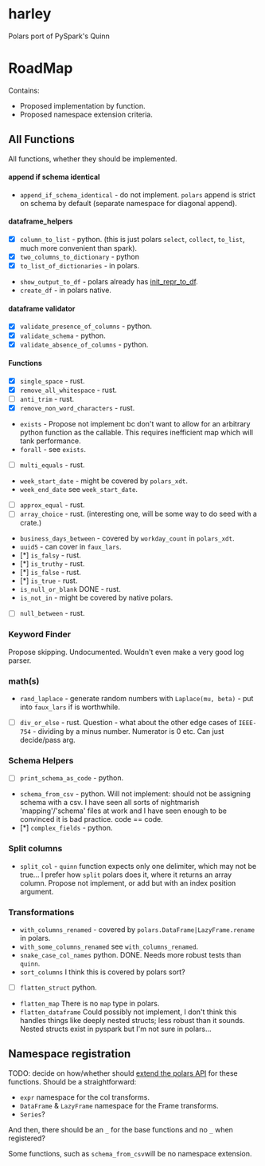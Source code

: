 # harley
Polars port of PySpark's Quinn


# RoadMap
Contains:
* Proposed implementation by function.
* Proposed namespace extension criteria.

## All Functions
All functions, whether they should be implemented.

#### append if schema identical
* `append_if_schema_identical` - do not implement. `polars` append is strict on schema by default (separate namespace for diagonal append).
#### dataframe_helpers
* [x] `column_to_list` - python. (this is just polars `select`, `collect`, `to_list`, much more convenient than spark).
* [x] `two_columns_to_dictionary` - python
* [x] `to_list_of_dictionaries` - in polars.
* `show_output_to_df` - polars already has [init_repr_to_df](https://docs.pola.rs/api/python/stable/reference/api/polars.from_repr.html).
* `create_df` - in polars native.

#### dataframe validator
* [x] `validate_presence_of_columns` - python.
* [x] `validate_schema` - python.
* [x] `validate_absence_of_columns` - python.

#### Functions
* [x] `single_space` - rust.
* [x] `remove_all_whitespace` - rust.
* [ ] `anti_trim` - rust.
* [x] `remove_non_word_characters` - rust.
* `exists` - Propose not implement bc don't want to allow for an arbitrary python function as the callable. This requires inefficient map which will tank performance.
* `forall` - see `exists`.
* [ ] `multi_equals` - rust.
* `week_start_date` - might be covered by `polars_xdt`.
* `week_end_date` see `week_start_date`.
* [ ] `approx_equal` - rust.
* [ ] `array_choice` - rust. (interesting one, will be some way to do seed with a crate.)
* `business_days_between` - covered by `workday_count` in `polars_xdt`.
* `uuid5` - can cover in `faux_lars`.
* [*] `is_falsy` - rust.
* [*] `is_truthy` - rust.
* [*] `is_false` - rust.
* [*] `is_true` - rust.
* `is_null_or_blank` DONE - rust.
* `is_not_in` - might be covered by native polars.
* [ ] `null_between` - rust.

### Keyword Finder
Propose skipping. Undocumented.
Wouldn't even make a very good log parser.

### math(s)
* `rand_laplace` - generate random numbers with `Laplace(mu, beta)` - put into `faux_lars` if is worthwhile.
* [ ] `div_or_else` - rust. Question - what about the other edge cases of `IEEE-754` - dividing by a minus number. Numerator is 0 etc. Can just decide/pass arg.

### Schema Helpers
* [ ] `print_schema_as_code` - python.

* `schema_from_csv` - python. Will not implement: should not be assigning schema with a csv. I have seen all sorts of nightmarish 'mapping'/'schema' files at work and I have seen enough to be convinced it is bad practice. code == code.
* [*] `complex_fields` - python.

### Split columns
* `split_col` - `quinn` function expects only one delimiter, which may not be true... I prefer how `split` polars does it, where it returns an array column. Propose not implement, or add but with an index position argument.

### Transformations
* `with_columns_renamed` - covered by `polars.DataFrame|LazyFrame.rename` in polars.
* `with_some_columns_renamed` see `with_columns_renamed`.
* `snake_case_col_names` python. DONE. Needs more robust tests than `quinn`.
* `sort_columns` I think this is covered by polars sort?
* [ ] `flatten_struct` python.
* `flatten_map` There is no `map` type in polars.
* `flatten_dataframe` Could possibly not implement, I don't think this handles things like deeply nested structs; less robust than it sounds. Nested structs exist in pyspark but I'm not sure in polars...


## Namespace registration
TODO: decide on how/whether should [extend the polars API](https://docs.pola.rs/api/python/stable/reference/api.html) for these functions. 
Should be a straightforward:
* `expr` namespace for the col transforms.
* `DataFrame` & `LazyFrame` namespace for the Frame transforms.
* `Series`?

And then, there should be an `_` for the base functions and no `_` when registered?

Some functions, such as `schema_from_csv`will be no namespace extension.
